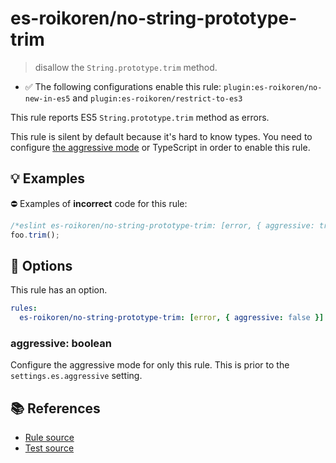 # es-roikoren/no-string-prototype-trim
> disallow the `String.prototype.trim` method.

- ✅ The following configurations enable this rule: `plugin:es-roikoren/no-new-in-es5` and `plugin:es-roikoren/restrict-to-es3`

This rule reports ES5 `String.prototype.trim` method as errors.

This rule is silent by default because it's hard to know types. You need to configure [the aggressive mode](../#the-aggressive-mode) or TypeScript in order to enable this rule.

## 💡 Examples

⛔ Examples of **incorrect** code for this rule:

```js
/*eslint es-roikoren/no-string-prototype-trim: [error, { aggressive: true }] */
foo.trim();
```

## 🔧 Options

This rule has an option.

```yml
rules:
  es-roikoren/no-string-prototype-trim: [error, { aggressive: false }]
```

### aggressive: boolean

Configure the aggressive mode for only this rule.
This is prior to the `settings.es.aggressive` setting.

## 📚 References

- [Rule source](https://github.com/roikoren755/eslint-plugin-es/blob/v0.0.4/src/rules/no-string-prototype-trim.ts)
- [Test source](https://github.com/roikoren755/eslint-plugin-es/blob/v0.0.4/tests/src/rules/no-string-prototype-trim.ts)
